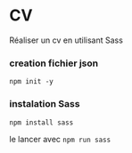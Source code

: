 # CV

Réaliser un cv en utilisant Sass

### creation fichier json

`npm init -y`

### instalation Sass

`npm install sass`

le lancer avec `npm run sass`
